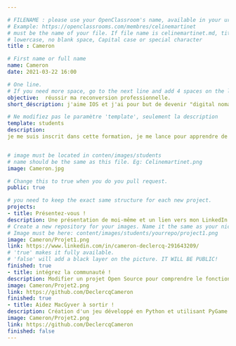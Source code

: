 ```yaml
---

# FILENAME : please use your OpenClassroom's name, available in your url.
# Example: https://openclassrooms.com/membres/celinemartinet
# must be the name of your file. If file name is celinemartinet.md, title is celinemartinet.
# lowercase, no blank space, Capital case or special character 
title : Cameron

# First name or full name 
name: Cameron
date: 2021-03-22 16:00

# One line.
# If you need more space, go to the next line and add 4 spaces on the left, as in 'description'.
objective:  réussir ma reconversion professionnelle.
short_déscription: j'aime IOS et j'ai pour but de devenir "digital nomad"

# Ne modifiez pas le paramètre 'template', seulement la description
template: students
description: 
je me suis inscrit dans cette formation, je me lance pour apprendre de nouvelle choses.


# image must be located in conten/images/students
# name should be the same as this file. Eg: Celinemartinet.png
image: Cameron.jpg

# Change this to true when you do you pull request.
public: true

# you need to keep the exact same structure for each new project.
projects: 
- title: Présentez-vous !
description: Une présentation de moi-même et un lien vers mon LinkedIn
# Create a new repository for your images. Name it the same as your nickname and profile picture.
# Image must be here: content/images/students/yourrepo/project1.png
image: Cameron/Projet1.png
link: https://www.linkedin.com/in/cameron-declercq-291643209/
# 'true' makes it fully available.
# 'false' will add a black layer on the picture. IT WILL BE PUBLIC!
finished: true
- title: intégrez la communauté !
description: Modifier un projet Open Source pour comprendre le fonctionnement de Git et Github et des pull requests.
image: Cameron/Projet2.png
link: https://github.com/DeclercqCameron
finished: true 
- title: Aidez MacGyver à sortir !
description: Création d'un jeu développé en Python et utilisant PyGame.
image: Cameron/Projet2.png
link: https://github.com/DeclercqCameron
finished: false
--- 
```

